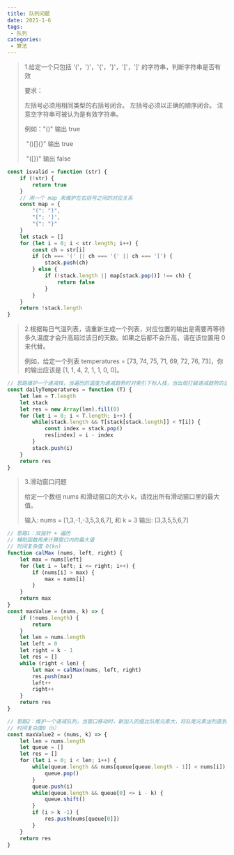 ```yaml
---
title: 队列问题
date: 2021-1-6
tags:
 - 队列
categories:
 - 算法
---
```


> 1.给定一个只包括 '('，')'，'{'，'}'，'['，']' 的字符串，判断字符串是否有效
>
> 要求：
>
> 左括号必须用相同类型的右括号闭合。
> 左括号必须以正确的顺序闭合。
> 注意空字符串可被认为是有效字符串。
>
> 例如："()" 输出 true
>
> ​			"()[]{}" 输出 true
>
> ​			"([})" 输出 false

```javascript
const isvalid = function (str) {
	if (!str) {
		return true
	}
    // 用一个 map 来维护左右括号之间的对应关系
    const map = {
        "(": ")",
        "[": ']',
        "{": "}"
    }
    let stack = []
    for (let i = 0; i < str.length; i++) {
        const ch = str[i]
        if (ch === '(' || ch === '{' || ch === '[') {
            stack.push(ch)
        } else {
            if (!stack.length || map[stack.pop()] !== ch) {
                return false
            }
        }
    }
    return !stack.length
}
```

> 2.根据每日气温列表，请重新生成一个列表，对应位置的输出是需要再等待多久温度才会升高超过该日的天数。如果之后都不会升高，请在该位置用 0 来代替。
>
> 例如，给定一个列表 temperatures = [73, 74, 75, 71, 69, 72, 76, 73]，你的输出应该是 [1, 1, 4, 2, 1, 1, 0, 0]。

```javascript
// 思路维护一个递减栈，当遍历的温度为递减趋势时对索引下标入栈，当出现打破递减趋势的温度时出栈求索引下标差值
const dailyTemperatures = function (T) {
    let len = T.length
    let stack
    let res = new Array(len).fill(0)
    for (let i = 0; i < T.length; i++) {
        while(stack.length && T[stack[stack.length]] < T[i]) {
            const index = stack.pop()
            res[index] = i - index
        }
        stack.push(i)
    }
    return res
}
```

> 3.滑动窗口问题
>
> 给定一个数组 nums 和滑动窗口的大小 k，请找出所有滑动窗口里的最大值。
>
> 输入: nums = [1,3,-1,-3,5,3,6,7], 和 k = 3 输出: [3,3,5,5,6,7]

```javascript
// 思路1：双指针 + 遍历
// 辅助函数用来计算窗口内的最大值
// 时间复杂度 O(kn)
function calMax (nums, left, right) {
    let max = nums[left]
    for (let i = left; i <= right; i++) {
        if (nums[i] > max) {
            max = nums[i]
        }
    }
    return max
}
const maxValue = (nums, k) => {
    if (!nums.length) {
        return
    }
    let len = nums.length
    let left = 0
    let right = k - 1
    let res = []
    while (right < len) {
        let max = calMax(nums, left, right)
        res.push(max)
        left++
        right++
    }
    return res
}

// 思路2：维护一个递减队列，当窗口移动时，新加入的值比队尾元素大，将队尾元素出列直到小于队尾元素的值，将当前元素入队；检查对头元素是否还在窗口中，否则将队头元素出队
// 时间复杂度O（n）
const maxValue2 = (nums, k) => {
    let len = nums.length
    let queue = []
    let res = []
    for (let i = 0; i < len; i++) {
        while(queue.length && nums[queue[queue.length - 1]] < nums[i]) {
            queue.pop()
        }
        queue.push(i)
        while(queue.length && queue[0] <= i - k) {
            queue.shift()
        }
        if (i > k -1) {
            res.push(nums[queue[0]])
        }
    }
    return res
}
```

